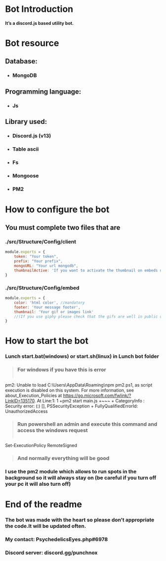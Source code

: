 # Bot Introduction

#### It’s a discord.js based utility bot.

# Bot resource

## Database:
* ### MongoDB

## Programming language:
* ### Js

## Library used:
* ### Discord.js (v13)
* ### Table ascii
* ### Fs
* ### Mongoose
* ### PM2

# How to configure the bot
## You must complete two files that are
### ./src/Structure/Config/client
```js
module.exports = {
    token: "Your token",
    prefix: "Your prefix",
    mongoURL: "Your url mongodb",
    thumbnailActive: 'If you want to activate the thumbnail on embeds messages' //true or false
}
```
### ./src/Structure/Config/embed
```js
module.exports = {
    color: 'html color', //mandatory
    footer: 'Your message footer',
    thumbnail: 'Your gif or images link'
    //(If you use giphy please check that the gifs are well in public otherwise its will not work) 
}
```
# How to start the bot
### Lunch start.bat(windows) or start.sh(linux) in Lunch bot folder
>### For windows if you have this is error
>>```
pm2: Unable to load C:\Users\AppData\Roaming\npm pm2.ps1, as script execution is disabled on this system. For more information, see about_Execution_Policies at 
https://go.microsoft.com/fwlink/?LinkID=135170.
At Line:1: 1
+pm2 start main.js
+~~~
    + CategoryInfo   : Security error: (:) [], PSSecurityException
    + FullyQualifiedErrorId: UnauthorizedAccess

>### Run powershell an admin and execute this command and access the windows request
>>```
Set-ExecutionPolicy RemoteSigned

>### And normally everything will be good
### I use the pm2 module which allows to run spots in the background so it will always stay on (be careful if you turn off your pc it will also turn off)



# End of the readme
### The bot was made with the heart so please don’t appropriate the code.It will be updated often.
### My contact: PsychedelicsEyes.php#6978
### Discord server: discord.gg/punchnox
